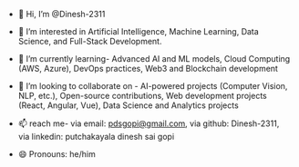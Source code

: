 - 👋 Hi, I’m @Dinesh-2311
  
- 👀 I’m interested in Artificial Intelligence, Machine Learning, Data Science, and Full-Stack Development.

- 🌱 I’m currently learning- Advanced AI and ML models,  Cloud Computing (AWS, Azure), DevOps practices, Web3 and Blockchain development

- 💞️ I’m looking to collaborate on - AI-powered projects (Computer Vision, NLP, etc.),  Open-source contributions, Web development projects (React, Angular, Vue), Data Science and Analytics projects

- 📫 reach me- via email: pdsgopi@gmail.com, via github: Dinesh-2311, via linkedin: putchakayala dinesh sai gopi
- 😄 Pronouns: he/him
  
